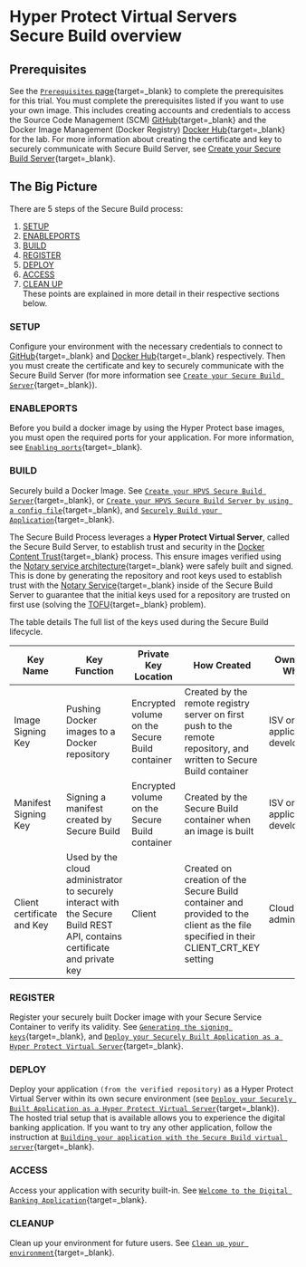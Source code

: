 # Hyper Protect Virtual Servers Secure Build overview

## Prerequisites

See the [`Prerequisites` page](../prerequisites.md){target=_blank} to complete the prerequisites for this trial. You must complete the prerequisites listed if you want to use your own image. This includes creating accounts and credentials to access the Source Code Management (SCM) [GitHub](https://github.com){target=_blank} and the Docker Image Management (Docker Registry) [Docker Hub](https://hub.docker.com/){target=_blank} for the lab. For more information about creating the certificate and key to securely communicate with Secure Build Server, see [Create your Secure Build Server](create-server.md){target=_blank}.

## The Big Picture

There are 5 steps of the Secure Build process:

1. [SETUP](#setup)
2. [ENABLEPORTS](#enableports)
2. [BUILD](#build)
3. [REGISTER](#register)
4. [DEPLOY](#deploy)
5. [ACCESS](#access)
6. [CLEAN UP](#cleanup)  
   These points are explained in more detail in their respective sections below.

### SETUP

Configure your environment with the necessary credentials to connect to [GitHub](https://github.com){target=_blank} and [Docker Hub](https://hub.docker.com/){target=_blank} respectively. Then you must create the certificate and key to securely communicate with the Secure Build Server (for more information see [`Create your Secure Build Server`](create-server.md){target=_blank}).

### ENABLEPORTS

Before you build a docker image by using the Hyper Protect base images, you must open the required ports for your application. For more information, see [`Enabling ports`](sbs-ports-setup.md){target=_blank}.

### BUILD

Securely build a Docker Image. See [`Create your HPVS Secure Build Server`](create-server.md){target=_blank}, or [`Create your HPVS Secure Build Server by using a config file`](create-server-hpvsdeploy.md){target=_blank}, and [`Securely Build your Application`](build.md){target=_blank}.

The Secure Build Process leverages a **Hyper Protect Virtual Server**, called the Secure Build Server, to establish trust and security in the [Docker Content Trust](https://docs.docker.com/engine/security/trust/content_trust/){target=_blank} process. This ensure images verified using the [Notary service architecture](https://docs.docker.com/notary/service_architecture/){target=_blank} were safely built and signed. This is done by generating the repository and root keys used to establish trust with the [Notary Service](https://docs.docker.com/notary/service_architecture/){target=_blank} inside of the Secure Build Server to guarantee that the initial keys used for a repository are trusted on first use (solving the [TOFU](https://en.wikipedia.org/wiki/Trust_on_first_use){target=_blank} problem).

The table details The full list of the keys used during the Secure Build lifecycle.

| Key Name  | Key Function | Private Key Location | How Created | Owned by Whom |
|---|---|---|---|---|
| Image Signing Key | Pushing Docker images to a Docker repository | Encrypted volume on the Secure Build container | Created by the remote registry server on first push to the remote repository, and written to Secure Build container |  ISV or application developer  |
| Manifest Signing Key | Signing a manifest created by Secure Build | Encrypted volume on the Secure Build container | Created by the Secure Build container when an image is built |  ISV or application developer |
| Client certificate and Key | Used by the cloud administrator to securely interact with the Secure Build REST API, contains certificate and private key | Client | Created on creation of the Secure Build container and provided to the client as the file specified in their CLIENT_CRT_KEY setting | Cloud administrator |


### REGISTER

Register your securely built Docker image with your Secure Service Container to verify its validity. See [`Generating the signing keys`](../byoi/gen_sign_key.md){target=_blank}, and [`Deploy your Securely Built Application as a Hyper Protect Virtual Server`](deploy-app.md){target=_blank}.


### DEPLOY

Deploy your application `(from the verified repository)` as a Hyper Protect Virtual Server within its own secure environment (see [`Deploy your Securely Built Application as a Hyper Protect Virtual Server`](deploy-app.md){target=_blank}). The hosted trial setup that is available allows you to experience the digital banking application. If you want to try any other application, follow the instruction at [`Building your application with the Secure Build virtual server`](https://www.ibm.com/support/knowledgecenter/SSHPMH_1.2.x/topics/build_app_withsb.html){target=_blank}.

### ACCESS

Access your application with security built-in. See [`Welcome to the Digital Banking Application`](digital_banking.md){target=_blank}.

### CLEANUP

Clean up your environment for future users. See [`Clean up your environment`](cleanup.md){target=_blank}.
